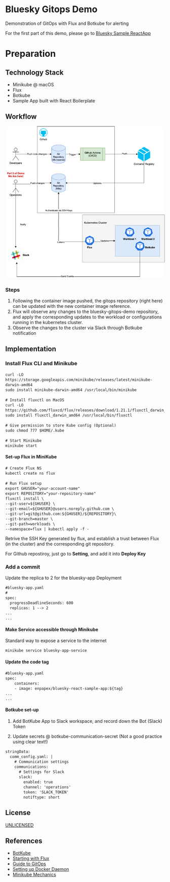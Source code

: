 # Bluesky Gitops Demo

Demonstration of GitOps with Flux and Botkube for alerting

For the first part of this demo, please go to [Bluesky Sample ReactApp](https://github.com/robincher/bluesky-react-sample-app)

# Preparation

## Technology Stack

- Minikube @ macOS
- Flux
- Botkube
- Sample App built with React Boilerplate

## Workflow

![bluesky-wf-gitops.png](https://github.com/robincher/bluesky-gitops-demo/blob/master/assets/bluesky-wf-gitops.png)

### Steps

1. Following the container image pushed, the gitops repository (right here) can be updated with the new container image reference.
2. Flux will observe any changes to the bluesky-gitops-demo repository, and apply the corresponding updates to the workload or configurations running in the kubernetes cluster.
3. Observe the changes to the cluster via Slack through Botkube notification

## Implementation

### Install Flux CLI and Minikube

```
curl -LO https://storage.googleapis.com/minikube/releases/latest/minikube-darwin-amd64
sudo install minikube-darwin-amd64 /usr/local/bin/minikube

# Install fluxctl on MacOS
curl -LO https://github.com/fluxcd/flux/releases/download/1.21.1/fluxctl_darwin_amd64
sudo install fluxctl_darwin_amd64 /usr/local/bin/fluxctl

# Give permission to store Kube config (Optional)
sudo chmod 777 $HOME/.kube

# Start Minikube
minikube start
```

#### Set-up Flux in MiniKube

```
# Create Flux NS
kubectl create ns flux

# Run Flux setup
export GHUSER="your-account-name"
export REPOSITORY="your-repository-name"
fluxctl install \
--git-user=${GHUSER} \
--git-email=${GHUSER}@users.noreply.github.com \
--git-url=git@github.com:${GHUSER}/${REPOSITORY}\
--git-branch=master \
--git-path=workloads \
--namespace=flux | kubectl apply -f -
```

Retrive the SSH Key generated by flux, and establish a trust between Flux (in the cluster) and the corresponding git repository.

For Github repostiroy, just go to **Setting**, and add it into **Deploy Key**

### Add a commit

Update the replica to 2 for the bluesky-app Deployment

```
#bluesky-app.yaml
#
spec:
  progressDeadlineSeconds: 600
  replicas: 1 --> 2
...
...
```

#### Make Service accessible through Minikube

Standard way to expose a service to the internet

```
minikube service bluesky-app-service
```

#### Update the code tag

```
#bluesky-app.yaml
spec:
    containers:
    - image: enpapex/bluesky-react-sample-app:${tag}
...
...
```

#### Botkube set-up

1. Add BotKube App to Slack workspace, and record down the Bot (Slack) Token

2. Update secrets @ botkube-communication-secret (Not a good practice using clear text!)

```
stringData:
  comm_config.yaml: |
    # Communication settings
    communications:
      # Settings for Slack
      slack:
        enabled: true
        channel: 'operations'
        token: 'SLACK_TOKEN'
        notiftype: short
```

## License

[UNLICENSED ](https://github.com/robincher/bluesky-gitops-demo/blob/master/LICENSE)

## References

- [BotKube](https://www.botkube.io/examples/)
- [Starting with Flux](https://docs.fluxcd.io/)
- [Guide to GitOps](https://www.weave.works/technologies/gitops/)
- [Setting up Docker Daemon](https://www.digitalocean.com/community/tutorials/how-to-install-and-use-docker-on-ubuntu-18-04)
- [Minikube Mechanics](https://kubernetes.io/docs/tutorials/hello-minikube/)
